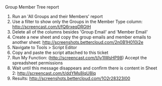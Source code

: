 Group Member Tree report

1) Run an 'All Groups and their Members' report
2) Use a filter to show only the Groups in the Member Type column: http://screencast.com/t/fQ6rxeqDRGtH
3) Delete all of the columns besides 'Group Email' and 'Member Email'
4) Create a new sheet and copy the group emails and member emails to another sheet: http://screenshots.bettercloud.com/2n0B1H010i2e
5) Navigate to Tools > Script Editor
6) Copy and paste the script attached to this ticket
7) Run My Function: (http://screencast.com/t/ly1IWsHP98) Accept the spreadsheet permissions
8) Wait until this message disappears and confirm there is content in Sheet 2: http://screencast.com/t/ddYMs8lqU8lq
9) Results: http://screenshots.bettercloud.com/1O2r28323l00
